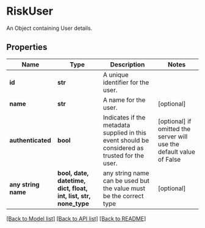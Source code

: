 # RiskUser

An Object containing User details.

## Properties
Name | Type | Description | Notes
------------ | ------------- | ------------- | -------------
**id** | **str** | A unique identifier for the user. | 
**name** | **str** | A name for the user. | [optional] 
**authenticated** | **bool** | Indicates if the metadata supplied in this event should be considered as trusted for the user. | [optional]  if omitted the server will use the default value of False
**any string name** | **bool, date, datetime, dict, float, int, list, str, none_type** | any string name can be used but the value must be the correct type | [optional]

[[Back to Model list]](../README.md#documentation-for-models) [[Back to API list]](../README.md#documentation-for-api-endpoints) [[Back to README]](../README.md)


